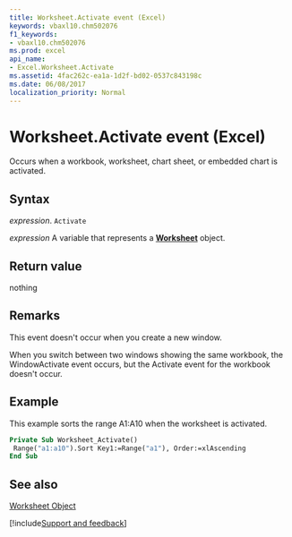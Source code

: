 ```yaml
---
title: Worksheet.Activate event (Excel)
keywords: vbaxl10.chm502076
f1_keywords:
- vbaxl10.chm502076
ms.prod: excel
api_name:
- Excel.Worksheet.Activate
ms.assetid: 4fac262c-ea1a-1d2f-bd02-0537c843198c
ms.date: 06/08/2017
localization_priority: Normal
---
```



# Worksheet.Activate event (Excel)

Occurs when a workbook, worksheet, chart sheet, or embedded chart is activated.


## Syntax

_expression_. `Activate`

_expression_ A variable that represents a **[Worksheet](Excel.Worksheet.md)** object.


## Return value

nothing


## Remarks

This event doesn't occur when you create a new window.

When you switch between two windows showing the same workbook, the WindowActivate event occurs, but the Activate event for the workbook doesn't occur.


## Example

This example sorts the range A1:A10 when the worksheet is activated.


```vb
Private Sub Worksheet_Activate() 
 Range("a1:a10").Sort Key1:=Range("a1"), Order:=xlAscending 
End Sub
```


## See also


[Worksheet Object](Excel.Worksheet.md)

[!include[Support and feedback](~/includes/feedback-boilerplate.md)]
